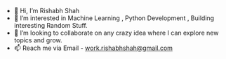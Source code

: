 - 👋 Hi, I’m Rishabh Shah
- 👀 I’m interested in Machine Learning , Python Development , Building interesting Random Stuff.
- 💞️ I’m looking to collaborate on any crazy idea where I can explore new topics and grow.
- 📫 Reach me via Email - work.rishabhshah@gmail.com



<!---
rishabhvs/rishabhvs is a ✨ special ✨ repository because its `README.md` (this file) appears on your GitHub profile.
You can click the Preview link to take a look at your changes.
--->
